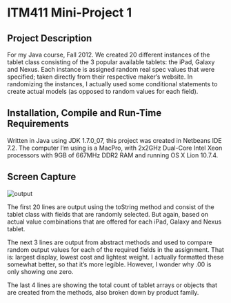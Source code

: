 ITM411 Mini-Project 1
=====================

Project Description
-------------------

For my Java course, Fall 2012. We created 20 different instances of the tablet class consisting of the 3 popular available tablets: the iPad, Galaxy and Nexus. Each instance is assigned random real spec values that were specified; taken directly from their respective maker’s website. In randomizing the instances, I actually used some conditional statements to create actual models (as opposed to random values for each field).

Installation, Compile and Run-Time Requirements
-----------------------------------------------

Written in Java using JDK 1.7.0_07, this project was created in Netbeans IDE 7.2. The computer I’m using is a MacPro, with 2x2GHz Dual-Core Intel Xeon processors with 9GB of 667MHz DDR2 RAM and running OS X Lion 10.7.4.

Screen Capture
--------------

![output](https://raw.github.com/villanuv/java_mp1/master/screen.jpg)

The first 20 lines are output using the toString method and consist of the tablet class with fields that are randomly selected. But again, based on actual value combinations that are offered for each iPad, Galaxy and Nexus tablet.

The next 3 lines are output from abstract methods and used to compare random output values for each of the required fields in the assignment. That is: largest display, lowest cost and lightest weight. I actually formatted these somewhat better, so that it’s more legible. However, I wonder why .00 is only showing one zero.

The last 4 lines are showing the total count of tablet arrays or objects that are created from the methods, also broken down by product family.